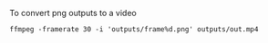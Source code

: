To convert png outputs to a video
```
ffmpeg -framerate 30 -i 'outputs/frame%d.png' outputs/out.mp4
```
